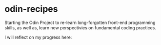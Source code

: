 # odin-recipes
Starting the Odin Project to re-learn long-forgotten front-end programming skills, as well as, learn new perspectivies on fundamental coding practices.

I will reflect on my progress here:



